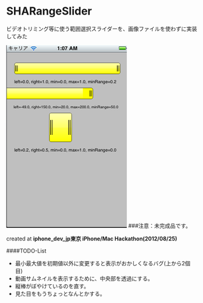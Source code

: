 SHARangeSlider
==========
ビデオトリミング等に使う範囲選択スライダーを、画像ファイルを使わずに実装してみた

![image](https://github.com/ShunsukeAraki/SARRangeSlider/blob/master/ss.png)
###注意：未完成品です。

created at **iphone_dev_jp東京 iPhone/Mac Hackathon(2012/08/25)**

####TODO-List

* 最小最大値を初期値以外に変更すると表示がおかしくなるバグ(上から2個目)
* 動画サムネイルを表示するために、中央部を透過にする。
* 縦棒がぼやけているのを直す。
* 見た目をもうちょっとなんとかする。